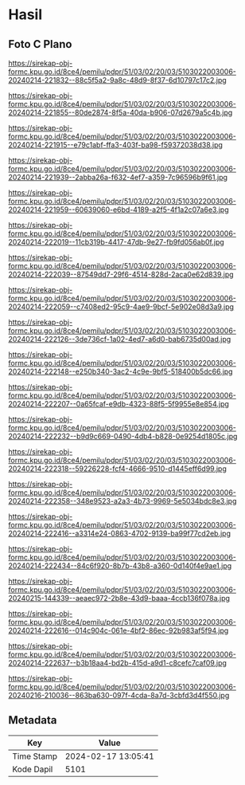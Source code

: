 # Hasil

## Foto C Plano

https://sirekap-obj-formc.kpu.go.id/8ce4/pemilu/pdpr/51/03/02/20/03/5103022003006-20240214-221832--88c5f5a2-9a8c-48d9-8f37-6d10797c17c2.jpg

https://sirekap-obj-formc.kpu.go.id/8ce4/pemilu/pdpr/51/03/02/20/03/5103022003006-20240214-221855--80de2874-8f5a-40da-b906-07d2679a5c4b.jpg

https://sirekap-obj-formc.kpu.go.id/8ce4/pemilu/pdpr/51/03/02/20/03/5103022003006-20240214-221915--e79c1abf-ffa3-403f-ba98-f59372038d38.jpg

https://sirekap-obj-formc.kpu.go.id/8ce4/pemilu/pdpr/51/03/02/20/03/5103022003006-20240214-221939--2abba26a-f632-4ef7-a359-7c96596b9f61.jpg

https://sirekap-obj-formc.kpu.go.id/8ce4/pemilu/pdpr/51/03/02/20/03/5103022003006-20240214-221959--60639060-e6bd-4189-a2f5-4f1a2c07a6e3.jpg

https://sirekap-obj-formc.kpu.go.id/8ce4/pemilu/pdpr/51/03/02/20/03/5103022003006-20240214-222019--11cb319b-4417-47db-9e27-fb9fd056ab0f.jpg

https://sirekap-obj-formc.kpu.go.id/8ce4/pemilu/pdpr/51/03/02/20/03/5103022003006-20240214-222039--87549dd7-29f6-4514-828d-2aca0e62d839.jpg

https://sirekap-obj-formc.kpu.go.id/8ce4/pemilu/pdpr/51/03/02/20/03/5103022003006-20240214-222059--c7408ed2-95c9-4ae9-9bcf-5e902e08d3a9.jpg

https://sirekap-obj-formc.kpu.go.id/8ce4/pemilu/pdpr/51/03/02/20/03/5103022003006-20240214-222126--3de736cf-1a02-4ed7-a6d0-bab6735d00ad.jpg

https://sirekap-obj-formc.kpu.go.id/8ce4/pemilu/pdpr/51/03/02/20/03/5103022003006-20240214-222148--e250b340-3ac2-4c9e-9bf5-518400b5dc66.jpg

https://sirekap-obj-formc.kpu.go.id/8ce4/pemilu/pdpr/51/03/02/20/03/5103022003006-20240214-222207--0a65fcaf-e9db-4323-88f5-5f9955e8e854.jpg

https://sirekap-obj-formc.kpu.go.id/8ce4/pemilu/pdpr/51/03/02/20/03/5103022003006-20240214-222232--b9d9c669-0490-4db4-b828-0e9254d1805c.jpg

https://sirekap-obj-formc.kpu.go.id/8ce4/pemilu/pdpr/51/03/02/20/03/5103022003006-20240214-222318--59226228-fcf4-4666-9510-d1445eff6d99.jpg

https://sirekap-obj-formc.kpu.go.id/8ce4/pemilu/pdpr/51/03/02/20/03/5103022003006-20240214-222358--348e9523-a2a3-4b73-9969-5e5034bdc8e3.jpg

https://sirekap-obj-formc.kpu.go.id/8ce4/pemilu/pdpr/51/03/02/20/03/5103022003006-20240214-222416--a3314e24-0863-4702-9139-ba99f77cd2eb.jpg

https://sirekap-obj-formc.kpu.go.id/8ce4/pemilu/pdpr/51/03/02/20/03/5103022003006-20240214-222434--84c6f920-8b7b-43b8-a360-0d140f4e9ae1.jpg

https://sirekap-obj-formc.kpu.go.id/8ce4/pemilu/pdpr/51/03/02/20/03/5103022003006-20240215-144339--aeaec972-2b8e-43d9-baaa-4ccb136f078a.jpg

https://sirekap-obj-formc.kpu.go.id/8ce4/pemilu/pdpr/51/03/02/20/03/5103022003006-20240214-222616--014c904c-061e-4bf2-86ec-92b983af5f94.jpg

https://sirekap-obj-formc.kpu.go.id/8ce4/pemilu/pdpr/51/03/02/20/03/5103022003006-20240214-222637--b3b18aa4-bd2b-415d-a9d1-c8cefc7caf09.jpg

https://sirekap-obj-formc.kpu.go.id/8ce4/pemilu/pdpr/51/03/02/20/03/5103022003006-20240216-210036--863ba630-097f-4cda-8a7d-3cbfd3d4f550.jpg


## Metadata

| Key        | Value               |
| ---------- | ------------------- |
| Time Stamp | 2024-02-17 13:05:41 |
| Kode Dapil | 5101                |



